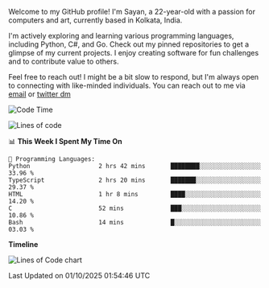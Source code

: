 Welcome to my GitHub profile! I'm Sayan, a 22-year-old with a passion for computers and art, currently based in Kolkata, India.

I'm actively exploring and learning various programming languages, including Python, C#, and Go. Check out my pinned repositories to get a glimpse of my current projects. I enjoy creating software for fun challenges and to contribute value to others.

Feel free to reach out! I might be a bit slow to respond, but I'm always open to connecting with like-minded individuals. You can reach out to me via [email](mailto:me@sayanbiswas.in) or [twitter dm](https://twitter.com/TheDankDel)

<!--START_SECTION:waka-->
![Code Time](http://img.shields.io/badge/Code%20Time-2%2C355%20hrs%2039%20mins-blue)

![Lines of code](https://img.shields.io/badge/From%20Hello%20World%20I%27ve%20Written-19.2%20million%20lines%20of%20code-blue)

📊 **This Week I Spent My Time On** 

```text
💬 Programming Languages: 
Python                   2 hrs 42 mins       ████████░░░░░░░░░░░░░░░░░   33.96 % 
TypeScript               2 hrs 20 mins       ███████░░░░░░░░░░░░░░░░░░   29.37 % 
HTML                     1 hr 8 mins         ████░░░░░░░░░░░░░░░░░░░░░   14.20 % 
C                        52 mins             ███░░░░░░░░░░░░░░░░░░░░░░   10.86 % 
Bash                     14 mins             █░░░░░░░░░░░░░░░░░░░░░░░░   03.03 % 
```

**Timeline**

![Lines of Code chart](https://raw.githubusercontent.com/Dank-del/Dank-del/main/assets/bar_graph.png)


 Last Updated on 01/10/2025 01:54:46 UTC
<!--END_SECTION:waka-->
